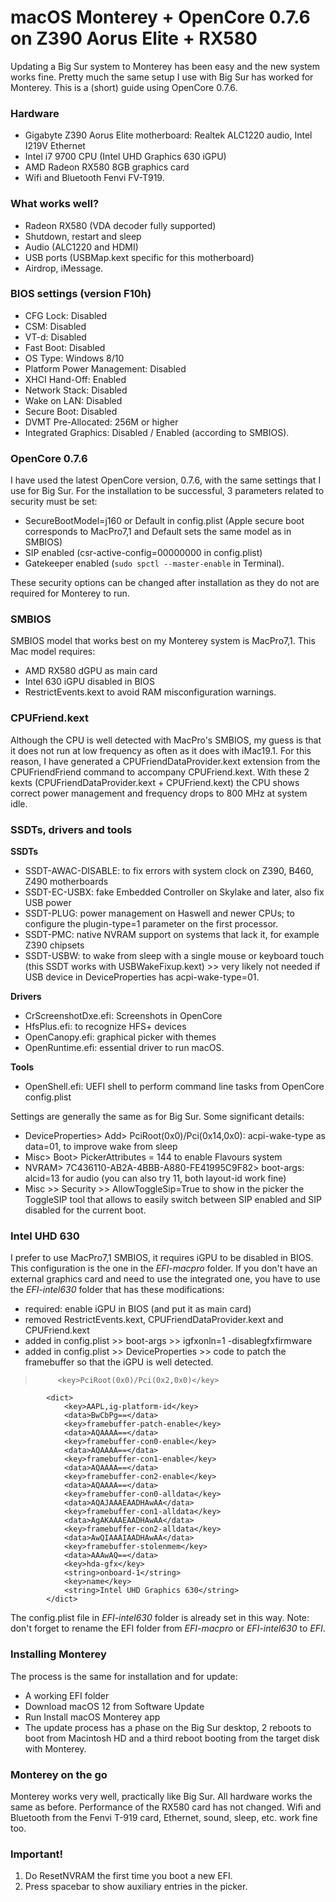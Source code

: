 # macOS Monterey + OpenCore 0.7.6 on Z390 Aorus Elite + RX580

Updating a Big Sur system to Monterey has been easy and the new system works fine. Pretty much the same setup I use with Big Sur has worked for Monterey. This is a (short) guide using OpenCore 0.7.6.

### Hardware

- Gigabyte Z390 Aorus Elite motherboard: Realtek ALC1220 audio, Intel I219V Ethernet
- Intel i7 9700 CPU (Intel UHD Graphics 630 iGPU)
- AMD Radeon RX580 8GB graphics card
- Wifi and Bluetooth Fenvi FV-T919.

### What works well?

- Radeon RX580 (VDA decoder fully supported)
- Shutdown, restart and sleep
- Audio (ALC1220 and HDMI)
- USB ports (USBMap.kext specific for this motherboard)
- Airdrop, iMessage.

### BIOS settings (version F10h)

- CFG Lock: Disabled
- CSM: Disabled
- VT-d: Disabled
- Fast Boot: Disabled
- OS Type: Windows 8/10
- Platform Power Management: Disabled
- XHCI Hand-Off: Enabled
- Network Stack: Disabled
- Wake on LAN: Disabled
- Secure Boot: Disabled
- DVMT Pre-Allocated: 256M or higher
- Integrated Graphics: Disabled / Enabled (according to SMBIOS).

### OpenCore 0.7.6

I have used the latest OpenCore version, 0.7.6, with the same settings that I use for Big Sur. For the installation to be successful, 3 parameters related to security must be set:

- SecureBootModel=j160 or Default in config.plist (Apple secure boot corresponds to MacPro7,1 and Default sets the same model as in SMBIOS)
- SIP enabled (csr-active-config=00000000 in config.plist)
- Gatekeeper enabled (`sudo spctl --master-enable` in Terminal).

These security options can be changed after installation as they do not are required for Monterey to run.

### SMBIOS

SMBIOS model that works best on my Monterey system is MacPro7,1. This Mac model requires:

- AMD RX580 dGPU as main card
- Intel 630 iGPU disabled in BIOS
- RestrictEvents.kext to avoid RAM misconfiguration warnings.

### CPUFriend.kext

Although the CPU is well detected with MacPro's SMBIOS, my guess is that it does not run at low frequency as often as it does with iMac19.1. For this reason, I have generated a CPUFriendDataProvider.kext extension from the CPUFriendFriend command to accompany CPUFriend.kext. With these 2 kexts (CPUFriendDataProvider.kext + CPUFriend.kext) the CPU shows correct power management and frequency drops to 800 MHz at system idle.

### SSDTs, drivers and tools

**SSDTs**

- SSDT-AWAC-DISABLE: to fix errors with system clock on Z390, B460, Z490 motherboards
- SSDT-EC-USBX: fake Embedded Controller on Skylake and later, also fix USB power
- SSDT-PLUG: power management on Haswell and newer CPUs; to configure the plugin-type=1 parameter on the first processor.
- SSDT-PMC: native NVRAM support on systems that lack it, for example Z390 chipsets
- SSDT-USBW: to wake from sleep with a single mouse or keyboard touch (this SSDT works with USBWakeFixup.kext) >> very likely not needed if USB device in DeviceProperties has acpi-wake-type=01.

**Drivers**

- CrScreenshotDxe.efi: Screenshots in OpenCore
- HfsPlus.efi: to recognize HFS+ devices
- OpenCanopy.efi: graphical picker with themes
- OpenRuntime.efi: essential driver to run macOS.

**Tools**

- OpenShell.efi: UEFI shell to perform command line tasks from OpenCore
config.plist

Settings are generally the same as for Big Sur. Some significant details:

- DeviceProperties> Add> PciRoot(0x0)/Pci(0x14,0x0): acpi-wake-type as data=01, to improve wake from sleep
- Misc> Boot> PickerAttributes = 144 to enable Flavours system
- NVRAM> 7C436110-AB2A-4BBB-A880-FE41995C9F82> boot-args: alcid=13 for audio (you can also try 11, both layout-id work fine)
- Misc >> Security >> AllowToggleSip=True to show in the picker the ToggleSIP tool that allows to easily switch between SIP enabled and SIP disabled for the current boot.

### Intel UHD 630

I prefer to use MacPro7,1 SMBIOS, it requires iGPU to be disabled in BIOS. This configuration is the one in the *EFI-macpro* folder.
If you don't have an external graphics card and need to use the integrated one, you have to use the *EFI-intel630* folder that has these modifications:

- required: enable iGPU in BIOS (and put it as main card)
- removed RestrictEvents.kext, CPUFriendDataProvider.kext and CPUFriend.kext
- added in config.plist >> boot-args >> igfxonln=1 -disablegfxfirmware
- added in config.plist >> DeviceProperties >> code to patch the framebuffer so that the iGPU is well detected.

>          <key>PciRoot(0x0)/Pci(0x2,0x0)</key>
            <dict>
                <key>AAPL,ig-platform-id</key>
                <data>BwCbPg==</data>
                <key>framebuffer-patch-enable</key>
                <data>AQAAAA==</data>
                <key>framebuffer-con0-enable</key>
                <data>AQAAAA==</data>
                <key>framebuffer-con1-enable</key>
                <data>AQAAAA==</data>
                <key>framebuffer-con2-enable</key>
                <data>AQAAAA==</data>
                <key>framebuffer-con0-alldata</key>
                <data>AQAJAAAEAADHAwAA</data>
                <key>framebuffer-con1-alldata</key>
                <data>AgAKAAAEAADHAwAA</data>
                <key>framebuffer-con2-alldata</key>
                <data>AwQIAAAIAADHAwAA</data>
                <key>framebuffer-stolenmem</key>
                <data>AAAwAQ==</data>
                <key>hda-gfx</key>
                <string>onboard-1</string>
                <key>name</key>
                <string>Intel UHD Graphics 630</string>
            </dict>

        
The config.plist file in *EFI-intel630* folder is already set in this way.
Note: don't forget to rename the EFI folder from *EFI-macpro* or *EFI-intel630* to *EFI*.

### Installing Monterey

The process is the same for installation and for update:

- A working EFI folder
- Download macOS 12 from Software Update
- Run Install macOS Monterey app
- The update process has a phase on the Big Sur desktop, 2 reboots to boot from Macintosh HD and a third reboot booting from the target disk with Monterey.

### Monterey on the go

Monterey works very well, practically like Big Sur. All hardware works the same as before. Performance of the RX580 card has not changed. Wifi and Bluetooth from the Fenvi T-919 card, Ethernet, sound, sleep, etc. work fine too.

### Important!

1. Do ResetNVRAM the first time you boot a new EFI.
2. Press spacebar to show auxiliary entries in the picker.
